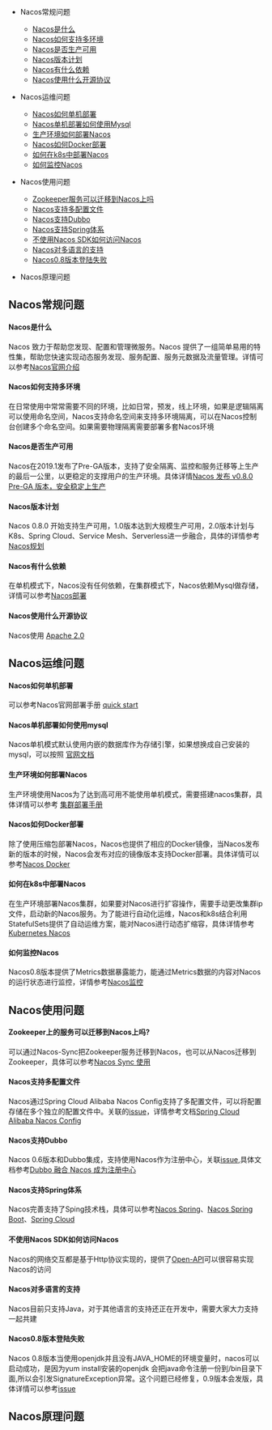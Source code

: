 - Nacos常规问题
  - [Nacos是什么](#1.1)
  - [Nacos如何支持多环境](#1.2)
  - [Nacos是否生产可用](#1.3)
  - [Nacos版本计划](#1.4)
  - [Nacos有什么依赖](#1.5)
  - [Nacos使用什么开源协议](#1.6)

- Nacos运维问题
  - [Nacos如何单机部署](#2.1)
  - [Nacos单机部署如何使用Mysql](#2.2)
  - [生产环境如何部署Nacos](#2.3)
  - [Nacos如何Docker部署](#2.4)
  - [如何在k8s中部署Nacos](#2.5)
  - [如何监控Nacos](#2.6)

- Nacos使用问题
  - [Zookeeper服务可以迁移到Nacos上吗](#3.1)
  - [Nacos支持多配置文件](#3.2)
  - [Nacos支持Dubbo](#3.3)
  - [Nacos支持Spring体系](#3.4)
  - [不使用Nacos SDK如何访问Nacos](#3.5)
  - [Nacos对多语言的支持](#3.6)
  - [Nacos0.8版本登陆失败](#3.7)

- Nacos原理问题

## Nacos常规问题
<h4 id="1.1">Nacos是什么</h4>

Nacos 致力于帮助您发现、配置和管理微服务。Nacos 提供了一组简单易用的特性集，帮助您快速实现动态服务发现、服务配置、服务元数据及流量管理。详情可以参考[Nacos官网介绍](https://nacos.io/zh-cn/docs/what-is-nacos.html)

<h4 id="1.2">Nacos如何支持多环境</h4>

在日常使用中常常需要不同的环境，比如日常，预发，线上环境，如果是逻辑隔离可以使用命名空间，Nacos支持命名空间来支持多环境隔离，可以在Nacos控制台创建多个命名空间。如果需要物理隔离需要部署多套Nacos环境

<h4 id="1.3">Nacos是否生产可用</h4>

Nacos在2019.1发布了Pre-GA版本，支持了安全隔离、监控和服务迁移等上生产的最后一公里，以更稳定的支撑用户的生产环境。具体详情[Nacos 发布 v0.8.0 Pre-GA 版本，安全稳定上生产
](https://www.oschina.net/news/104019/nacos-0-8-0-pre-ga)

<h4 id="1.4">Nacos版本计划</h4>

Nacos 0.8.0 开始支持生产可用，1.0版本达到大规模生产可用，2.0版本计划与K8s、Spring Cloud、Service Mesh、Serverless进一步融合，具体的详情参考[Nacos规划](https://nacos.io/zh-cn/docs/roadmap.html)

<h4 id="1.5">Nacos有什么依赖</h4>

在单机模式下，Nacos没有任何依赖，在集群模式下，Nacos依赖Mysql做存储，详情可以参考[Nacos部署](https://nacos.io/zh-cn/docs/deployment.html)

<h4 id="1.6">Nacos使用什么开源协议</h4>

Nacos使用 [Apache 2.0](https://github.com/alibaba/nacos/blob/master/LICENSE)

## Nacos运维问题
<h4 id="2.1">Nacos如何单机部署</h4>

可以参考Nacos官网部署手册 [quick start](https://nacos.io/zh-cn/docs/quick-start.html)

<h4 id="2.2">Nacos单机部署如何使用mysql</h4>

Nacos单机模式默认使用内嵌的数据库作为存储引擎，如果想换成自己安装的mysql，可以按照 [官网文档](https://nacos.io/zh-cn/docs/deployment.html)

<h4 id="2.3">生产环境如何部署Nacos</h4>

生产环境使用Nacos为了达到高可用不能使用单机模式，需要搭建nacos集群，具体详情可以参考 [集群部署手册](https://nacos.io/zh-cn/docs/cluster-mode-quick-start.html)

<h4 id="2.4">Nacos如何Docker部署</h4>

除了使用压缩包部署Nacos，Nacos也提供了相应的Docker镜像，当Nacos发布新的版本的时候，Nacos会发布对应的镜像版本支持Docker部署。具体详情可以参考[Nacos Docker](https://nacos.io/zh-cn/docs/quick-start-docker.html)

<h4 id="2.5">如何在k8s中部署Nacos</h4>

在生产环境部署Nacos集群，如果要对Nacos进行扩容操作，需要手动更改集群ip文件，启动新的Nacos服务。为了能进行自动化运维，Nacos和k8s结合利用StatefulSets提供了自动运维方案，能对Nacos进行动态扩缩容，具体详情参考[Kubernetes Nacos](https://github.com/nacos-group/nacos-k8s/blob/master/README-CN.md)

<h4 id="2.6">如何监控Nacos</h4>

Nacos0.8版本提供了Metrics数据暴露能力，能通过Metrics数据的内容对Nacos的运行状态进行监控，详情参考[Nacos监控](https://nacos.io/zh-cn/docs/monitor-guide.html)

## Nacos使用问题
<h4 id="3.1">Zookeeper上的服务可以迁移到Nacos上吗?</h4>

可以通过Nacos-Sync把Zookeeper服务迁移到Nacos，也可以从Nacos迁移到Zookeeper，具体可以参考[Nacos Sync 使用](https://github.com/paderlol/nacos-sync-example)

<h4 id="3.2">Nacos支持多配置文件</h4>

Nacos通过Spring Cloud Alibaba Nacos Config支持了多配置文件，可以将配置存储在多个独立的配置文件中。关联的[issue](https://github.com/alibaba/nacos/issues/320)，详情参考文档[Spring Cloud Alibaba Nacos Config](https://github.com/spring-cloud-incubator/spring-cloud-alibaba/wiki/Nacos-config)

<h4 id="3.3">Nacos支持Dubbo</h4>

Nacos 0.6版本和Dubbo集成，支持使用Nacos作为注册中心，关联[issue](https://github.com/alibaba/nacos/issues/390),具体文档参考[Dubbo 融合 Nacos 成为注册中心
](https://nacos.io/zh-cn/docs/use-nacos-with-dubbo.html)

<h4 id="3.4">Nacos支持Spring体系</h4>

Nacos完善支持了Sping技术栈，具体可以参考[Nacos Spring](https://nacos.io/zh-cn/docs/quick-start-spring.html)、[Nacos Spring Boot](https://nacos.io/zh-cn/docs/quick-start-spring-boot.html)、[Spring Cloud](https://nacos.io/zh-cn/docs/quick-start-spring-cloud.html)

<h4 id="3.5">不使用Nacos SDK如何访问Nacos</h4>

Nacos的网络交互都是基于Http协议实现的，提供了[Open-API](https://nacos.io/zh-cn/docs/open-API.html)可以很容易实现Nacos的访问

<h4 id="3.6">Nacos对多语言的支持</h4>

Nacos目前只支持Java，对于其他语言的支持还正在开发中，需要大家大力支持一起共建

<h4 id="3.7">Nacos0.8版本登陆失败</h4>

Nacos 0.8版本当使用openjdk并且没有JAVA_HOME的环境变量时，nacos可以启动成功，是因为yum install安装的openjdk 会把java命令注册一份到/bin目录下面,所以会引发SignatureException异常。这个问题已经修复，0.9版本会发版，具体详情可以参考[issue](https://github.com/alibaba/nacos/issues/711)


## Nacos原理问题